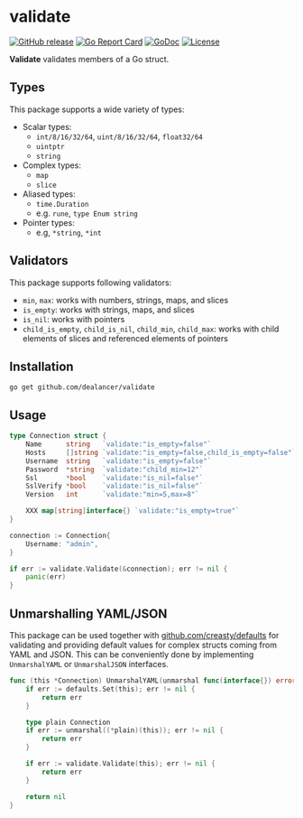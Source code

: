 # validate
[![GitHub release](https://img.shields.io/github/release/dealancer/validate.svg)](https://github.com/dealancer/validate/releases)
[![Go Report Card](https://goreportcard.com/badge/github.com/dealancer/validate)](https://goreportcard.com/report/github.com/dealancer/validate)
[![GoDoc](https://godoc.org/github.com/dealancer/validate?status.svg)](https://godoc.org/github.com/dealancer/validate)
[![License](https://img.shields.io/github/license/dealancer/validate.svg)](./LICENSE)

**Validate** validates members of a Go struct.

## Types

This package supports a wide variety of types:

* Scalar types:
  * `int/8/16/32/64`, `uint/8/16/32/64`, `float32/64`
  * `uintptr`
  * `string`
* Complex types:
  * `map`
  * `slice`
* Aliased types:
  * `time.Duration`
  * e.g. `rune`, `type Enum string`
* Pointer types:
  * e.g, `*string`, `*int`
  
## Validators

This package supports following validators:

* `min`, `max`: works with numbers, strings, maps, and slices
* `is_empty`: works with strings, maps, and slices
* `is_nil`: works with pointers
* `child_is_empty`, `child_is_nil`, `child_min`, `child_max`: works with child elements of slices and referenced elements of pointers

## Installation

```
go get github.com/dealancer/validate
```

## Usage

```go
type Connection struct {
	Name      string   `validate:"is_empty=false"`
	Hosts     []string `validate:"is_empty=false,child_is_empty=false"`
	Username  string   `validate:"is_empty=false"`
	Password  *string  `validate:"child_min=12"`
	Ssl       *bool    `validate:"is_nil=false"`
	SslVerify *bool    `validate:"is_nil=false"`
	Version   int      `validate:"min=5,max=8"`

	XXX map[string]interface{} `validate:"is_empty=true"`
}
```

```go
connection := Connection{
	Username: "admin",
}

if err := validate.Validate(&connection); err != nil {
	panic(err)
}
```

## Unmarshalling YAML/JSON

This package can be used together with [github.com/creasty/defaults](http://github.com/creasty/defaults) for validating and providing default values for complex structs coming from YAML and JSON. This can be conveniently done by implementing `UnmarshalYAML` or `UnmarshalJSON` interfaces.

```go
func (this *Connection) UnmarshalYAML(unmarshal func(interface{}) error) error {
	if err := defaults.Set(this); err != nil {
		return err
	}

	type plain Connection
	if err := unmarshal((*plain)(this)); err != nil {
		return err
	}

	if err := validate.Validate(this); err != nil {
		return err
	}

	return nil
}
```
